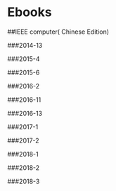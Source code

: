 # Ebooks

##IEEE computer( Chinese Edition)

###2014-13

###2015-4

###2015-6

###2016-2

###2016-11

###2016-13

###2017-1

###2017-2

###2018-1

###2018-2

###2018-3